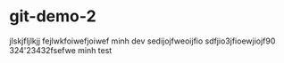 # git-demo-2
jlskjfljlkjj
fejlwkfoiwefjoiwef
minh dev
sedijojfweoijfio 
sdfjio3jfioewjiojf90
324'23432fsefwe
minh test